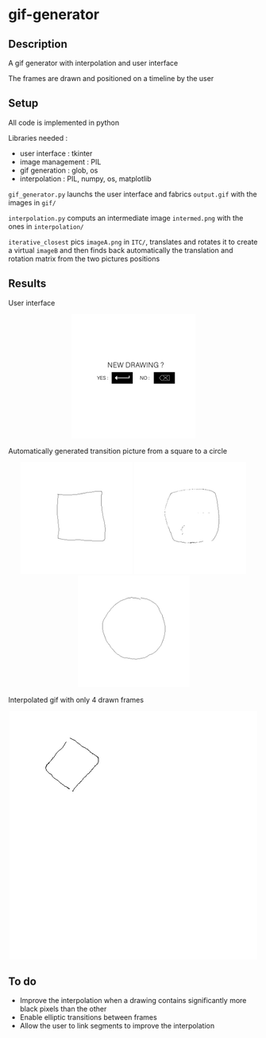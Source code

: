# gif-generator

## Description

A gif generator with interpolation and user interface

The frames are drawn and positioned on a timeline by the user

## Setup

All code is implemented in python

Libraries needed :
- user interface : tkinter
- image management : PIL
- gif generation : glob, os
- interpolation : PIL, numpy, os, matplotlib

`gif_generator.py` launchs the user interface and fabrics `output.gif` with the images in `gif/`

`interpolation.py` computs an intermediate image `intermed.png` with the ones in `interpolation/`

`iterative_closest` pics `imageA.png` in `ITC/`, translates and rotates it to create a virtual `imageB` and then finds back automatically the translation and rotation matrix from the two pictures positions

## Results

User interface
<div align='center'>
  <img src='interface/NEW_DRAWING.png' height='250px'>
</div>

Automatically generated transition picture from a square to a circle
<div align='center'>
  <img src='gallery/fixed_interpolation/image0.png' height="225px">
  <img src='gallery/fixed_interpolation/rond_carre.png' height="225px">
  <img src='gallery/fixed_interpolation/image1.png' height="225px">
</div>

Interpolated gif with only 4 drawn frames

<div align='center'>
  <img src='gallery/dancing_square.gif' height='500px'>
</div>

## To do

- Improve the interpolation when a drawing contains significantly more black pixels than the other
- Enable elliptic transitions between frames
- Allow the user to link segments to improve the interpolation
